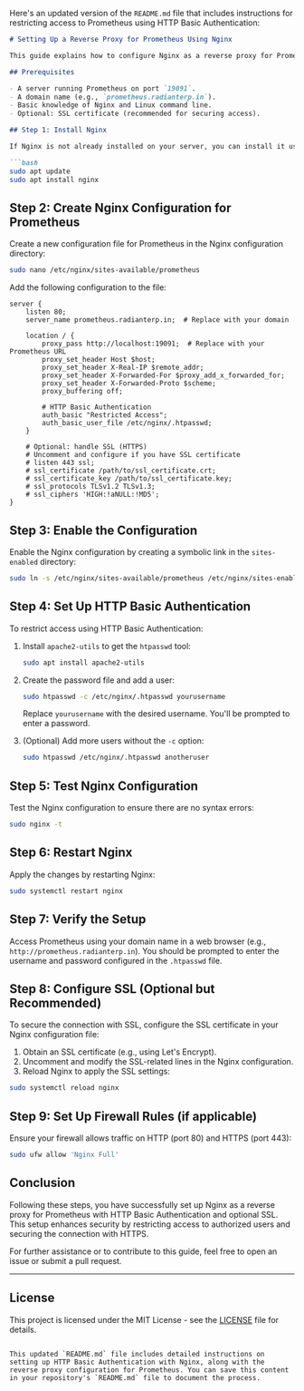 Here's an updated version of the `README.md` file that includes instructions for restricting access to Prometheus using HTTP Basic Authentication:

```markdown
# Setting Up a Reverse Proxy for Prometheus Using Nginx

This guide explains how to configure Nginx as a reverse proxy for Prometheus. The reverse proxy will allow you to access Prometheus via a custom domain name, secure it using SSL, and optionally restrict access using HTTP Basic Authentication.

## Prerequisites

- A server running Prometheus on port `19091`.
- A domain name (e.g., `prometheus.radianterp.in`).
- Basic knowledge of Nginx and Linux command line.
- Optional: SSL certificate (recommended for securing access).

## Step 1: Install Nginx

If Nginx is not already installed on your server, you can install it using the following commands:

```bash
sudo apt update
sudo apt install nginx
```

## Step 2: Create Nginx Configuration for Prometheus

Create a new configuration file for Prometheus in the Nginx configuration directory:

```bash
sudo nano /etc/nginx/sites-available/prometheus
```

Add the following configuration to the file:

```nginx
server {
    listen 80;
    server_name prometheus.radianterp.in;  # Replace with your domain

    location / {
        proxy_pass http://localhost:19091;  # Replace with your Prometheus URL
        proxy_set_header Host $host;
        proxy_set_header X-Real-IP $remote_addr;
        proxy_set_header X-Forwarded-For $proxy_add_x_forwarded_for;
        proxy_set_header X-Forwarded-Proto $scheme;
        proxy_buffering off;
        
        # HTTP Basic Authentication
        auth_basic "Restricted Access";
        auth_basic_user_file /etc/nginx/.htpasswd;
    }

    # Optional: handle SSL (HTTPS)
    # Uncomment and configure if you have SSL certificate
    # listen 443 ssl;
    # ssl_certificate /path/to/ssl_certificate.crt;
    # ssl_certificate_key /path/to/ssl_certificate.key;
    # ssl_protocols TLSv1.2 TLSv1.3;
    # ssl_ciphers 'HIGH:!aNULL:!MD5';
}
```

## Step 3: Enable the Configuration

Enable the Nginx configuration by creating a symbolic link in the `sites-enabled` directory:

```bash
sudo ln -s /etc/nginx/sites-available/prometheus /etc/nginx/sites-enabled/
```

## Step 4: Set Up HTTP Basic Authentication

To restrict access using HTTP Basic Authentication:

1. Install `apache2-utils` to get the `htpasswd` tool:

    ```bash
    sudo apt install apache2-utils
    ```

2. Create the password file and add a user:

    ```bash
    sudo htpasswd -c /etc/nginx/.htpasswd yourusername
    ```

   Replace `yourusername` with the desired username. You'll be prompted to enter a password.

3. (Optional) Add more users without the `-c` option:

    ```bash
    sudo htpasswd /etc/nginx/.htpasswd anotheruser
    ```

## Step 5: Test Nginx Configuration

Test the Nginx configuration to ensure there are no syntax errors:

```bash
sudo nginx -t
```

## Step 6: Restart Nginx

Apply the changes by restarting Nginx:

```bash
sudo systemctl restart nginx
```

## Step 7: Verify the Setup

Access Prometheus using your domain name in a web browser (e.g., `http://prometheus.radianterp.in`). You should be prompted to enter the username and password configured in the `.htpasswd` file.

## Step 8: Configure SSL (Optional but Recommended)

To secure the connection with SSL, configure the SSL certificate in your Nginx configuration file:

1. Obtain an SSL certificate (e.g., using Let's Encrypt).
2. Uncomment and modify the SSL-related lines in the Nginx configuration.
3. Reload Nginx to apply the SSL settings:

```bash
sudo systemctl reload nginx
```

## Step 9: Set Up Firewall Rules (if applicable)

Ensure your firewall allows traffic on HTTP (port 80) and HTTPS (port 443):

```bash
sudo ufw allow 'Nginx Full'
```

## Conclusion

Following these steps, you have successfully set up Nginx as a reverse proxy for Prometheus with HTTP Basic Authentication and optional SSL. This setup enhances security by restricting access to authorized users and securing the connection with HTTPS.

For further assistance or to contribute to this guide, feel free to open an issue or submit a pull request.

---

## License

This project is licensed under the MIT License - see the [LICENSE](LICENSE) file for details.
```

This updated `README.md` file includes detailed instructions on setting up HTTP Basic Authentication with Nginx, along with the reverse proxy configuration for Prometheus. You can save this content in your repository's `README.md` file to document the process.
